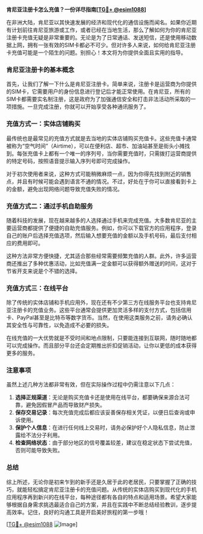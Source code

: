 **肯尼亚注册卡怎么充值？一份详尽指南[[TG💪+ @esim1088](https://t.me/s/esim1088)]**

在非洲大陆，肯尼亚以其快速发展的经济和现代化的通信设施而闻名。如果你近期有计划前往肯尼亚旅游或工作，或者已经在当地生活，那么了解如何为你的肯尼亚注册卡充值无疑是非常重要的。无论是为了日常通话、发送短信，还是使用移动数据上网，拥有一张有效的SIM卡都必不可少。但对许多人来说，如何给肯尼亚注册卡充值可能是一个陌生的问题。别担心！本文将为你提供全面且实用的指导。

### 肯尼亚注册卡的基本概念

首先，让我们了解一下什么是肯尼亚注册卡。简单来说，注册卡是运营商为你提供的SIM卡，它需要用户的身份信息进行登记后才能正常使用。在肯尼亚，所有的SIM卡都需要实名制注册，这是政府为了加强通信安全和打击非法活动所采取的一项措施。一旦完成注册，你就可以开始享受各种通讯服务了。

### 充值方式一：实体店铺购买

最传统也是最常见的充值方式就是去当地的实体店铺购买充值卡。这些充值卡通常被称为“空气时间”（Airtime），可以在便利店、超市、加油站甚至是街头小摊找到。每张充值卡上都有一个唯一的序列号，当你需要充值时，只需拨打运营商提供的特定号码，按照语音提示输入序列号即可完成操作。

对于初次使用者来说，这种方式可能稍微麻烦一点，因为你得先找到附近的销售点，并且有时候可能会遇到语言不通的情况。不过，好处在于你可以直接看到卡上的金额，避免出现网络问题导致充值失败的情况。

### 充值方式二：通过手机自助服务

随着科技的发展，现在越来越多的人选择通过手机来完成充值。大多数肯尼亚的主要运营商都提供了便捷的自助充值服务。例如，你可以下载官方的应用程序，登录自己的账户后选择充值选项，然后输入想要充值的金额以及手机号码，最后支付相应的费用即可。

这种方法非常方便快捷，尤其适合那些经常需要频繁充值的人群。此外，许多运营商还推出了多种优惠活动，比如充值满一定金额可以获得额外赠送的时间，这对于节省开支来说是个不错的选择。

### 充值方式三：在线平台

除了传统的实体店铺和手机应用外，现在还有不少第三方在线服务平台也支持肯尼亚注册卡的充值业务。这些平台通常会提供更加灵活多样的支付方式，包括信用卡、PayPal甚至是比特币等数字货币。当然，在使用这类服务之前，请务必确认其安全性与可靠性，以免造成不必要的损失。

在线充值的一大优势就是不受时间和地点限制，只要能连接到互联网，随时随地都可以完成操作。而且部分平台还会定期推出折扣促销活动，让你以更低的成本获得更多的服务。

### 注意事项

虽然上述几种方法都非常有效，但在实际操作过程中仍需注意以下几点：

1. **选择正规渠道**：无论是购买充值卡还是使用在线平台，都要确保来源合法可靠，避免因假冒产品而导致财产损失。
2. **保存交易记录**：每次充值完成后都应该妥善保存相关凭证，以便日后查询或申诉使用。
3. **保护个人信息**：在进行任何线上交易时，请务必保护好个人隐私信息，防止泄露给不法分子利用。
4. **检查网络状态**：由于部分地区的信号覆盖较差，建议在稳定状态下尝试充值，否则可能导致失败。

### 总结

综上所述，无论你是初来乍到的新手还是久居于此的老居民，只要掌握了正确的技巧，就能轻松搞定肯尼亚注册卡的充值问题。从传统的实体店购买到现代化的手机应用程序再到新兴的在线平台，每种途径都有各自的特点和适用场景。希望大家能够根据自身需求挑选最适合自己的方案，并且在实践中不断总结经验教训，逐步提高效率。记住，良好的沟通工具是开启美好旅程的第一步哦！

[[TG💪+ @esim1088](https://t.me/s/esim1088) ![Image](https://i.postimg.cc/4NQfJmqS/Snipaste-2025-05-13-00-14-12.png)]